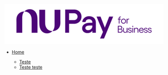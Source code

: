 ![alt text](images/logotipo.png)
- [Home](/)

  - [Teste](text-0001.md)
  - [Teste teste](https://marimarcondes.github.io/a-medium-place/redoc/redoc)

